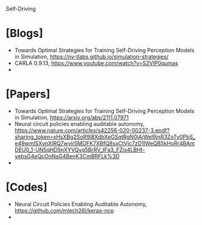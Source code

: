 Self-Driving

# [Blogs]
+ Towards Optimal Strategies for Training Self-Driving Perception Models in Simulation, https://nv-tlabs.github.io/simulation-strategies/
+ CARLA 0.9.13, https://www.youtube.com/watch?v=S2VIP0qumas
+ 

# [Papers]
+ Towards Optimal Strategies for Training Self-Driving Perception Models in Simulation, https://arxiv.org/abs/2111.07971
+ Neural circuit policies enabling auditable autonomy, https://www.nature.com/articles/s42256-020-00237-3.epdf?sharing_token=xHsXBg2SoR9l8XdbXeGSqtRgN0jAjWel9jnR3ZoTv0PbS_e49wmlSXvnXIRQ7wyir5MOFK7XBfQ8sxCtVjc7zD1lWeQB5kHoRr4BAmDEU0_1-UN5qHD5nXYVQyq5BrRV_tFa3_FZjs4LBHt-yebsG4eQcOnNsG4BenK3CmBRFLk%3D
+ 

# [Codes]
+ Neural Circuit Policies Enabling Auditable Autonomy, https://github.com/mlech26l/keras-ncp
+ 
